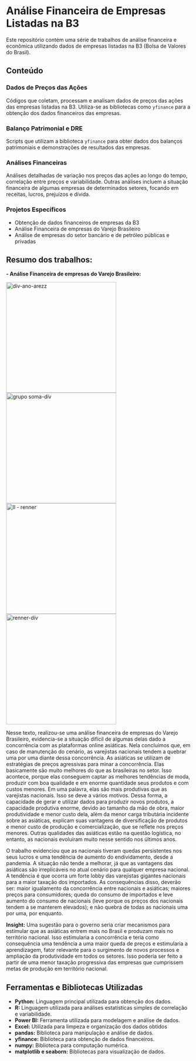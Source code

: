 # Análise Financeira de Empresas Listadas na B3

Este repositório contém uma série de trabalhos de análise financeira e econômica utilizando dados de empresas listadas na B3 (Bolsa de Valores do Brasil).

## Conteúdo

### Dados de Preços das Ações
Códigos que coletam, processam e analisam dados de preços das ações das empresas listadas na B3. Utiliza-se as bibliotecas como `yfinance` para a obtenção dos dados financeiros das empresas.

### Balanço Patrimonial e DRE
Scripts que utilizam a biblioteca `yfinance` para obter dados dos balanços patrimoniais e demonstrações de resultados das empresas.

### Análises Financeiras
Análises detalhadas de variação nos preços das ações ao longo do tempo, correlação entre preços e variabilidade. Outras análises incluem a situação financeira de algumas empresas de determinados setores, focando em receitas, lucros, prejuízos e dívida.

### Projetos Específicos
- Obtenção de dados financeiros de empresas da B3
- Análise Financeira de empresas do Varejo Brasileiro
- Análise de empresas do setor bancário e de petróleo públicas e privadas

## Resumo dos trabalhos:

**- Análise Financeira de empresas do Varejo Brasileiro:**

<img src="https://github.com/jlcamelo2350/Dados-e-automacao/assets/161843482/0cc16b39-3a4d-4b9b-8b05-fc24982b387c" alt="dív-ano-arezz" width="300"/>
<img src="https://github.com/jlcamelo2350/Dados-e-automacao/assets/161843482/202c4687-a628-4ae9-bfc0-3148ebd13a11" alt="grupo soma-dív" width="300"/>
<img src="https://github.com/jlcamelo2350/Dados-e-automacao/assets/161843482/31c9592c-8ce0-4eba-8ef8-a786f1264103" alt="ll - renner" width="300"/>
<img src="https://github.com/jlcamelo2350/Dados-e-automacao/assets/161843482/cf412852-c4b1-4724-b6c2-07174b4c8ea1" alt="renner-dív" width="300"/>

Nesse texto, realizou-se uma análise financeira de empresas do Varejo Brasileiro, evidencia-se a situação difícil de algumas delas dado a concorrência com as plataformas online asiáticas. Nela concluímos que, em caso de manutenção do cenário, as varejistas nacionais tendem a quebrar uma por uma diante dessa concorrência. As asiáticas se utilizam de estratégias de preços agressivas para minar a concorrência. Elas basicamente são muito melhores do que as brasileiras no setor. Isso acontece, porque elas conseguem captar as melhores tendências de moda, produzir com boa qualidade e em enorme quantidade seus produtos e com custos menores. Em uma palavra, elas são mais produtivas que as varejistas nacionais. Isso se deve a vários motivos. Dessa forma, a capacidade de gerar e utilizar dados para produzir novos produtos, a capacidade produtiva enorme, devido ao tamanho da mão de obra, maior produtividade e menor custo dela, além da menor carga tributária incidente sobre as asiáticas, explicam suas vantagens de diversificação de produtos e menor custo de produção e comercialização, que se reflete nos preços menores. Outras qualidades das asiáticas estão na questão logística, no entanto, as nacionais evoluíram muito nesse sentido nos últimos anos. 

O trabalho evidenciou que as nacionais tiveram quedas persistentes nos seus lucros e uma tendência de aumento do endividamento, desde a pandemia. A situação não tende a melhorar, já que as vantagens das asiáticas são irreplicáveis no atual cenário para qualquer empresa nacional. A tendência é que ocorra um forte lobby das varejistas gigantes nacionais para a maior taxação dos importados. As consequências disso, deverão ser: maior igualamento da concorrência entre nacionais e asiáticas; maiores preços para consumidores; queda do consumo de importados e leve aumento do consumo de nacionais (leve porque os preços dos nacionais tendem a se manterem elevados); e não quebra de todas as nacionais uma por uma, por enquanto. 

**Insight:** Uma sugestão para o governo seria criar mecanismos para estimular que as asiáticas entrem mais no Brasil e produzam mais no território nacional. Isso estimularia a concorrência e teria como consequência uma tendência a uma maior queda de preços e estimularia a aprendizagem, fator relevante para o surgimento de novos processos e ampliação da produtividade em todos os setores. Isso poderia ser feito a partir de uma menor taxação progressiva das empresas que cumprissem metas de produção em território nacional. 

## Ferramentas e Bibliotecas Utilizadas

- **Python:** Linguagem principal utilizada para obtenção dos dados.
- **R:** Linguagem utilizada para análises estatísticas simples de correlação e variabilidade.
- **Power BI:** Ferramenta utilizada para modelagem e análise de dados.
- **Excel:** Utilizada para limpeza e organização dos dados obtidos
- **pandas:** Biblioteca para manipulação e análise de dados.
-  **yfinance:** Biblioteca para obtenção de dados financeiros.
- **numpy:** Biblioteca para computação numérica.
- **matplotlib e seaborn:** Bibliotecas para visualização de dados.
